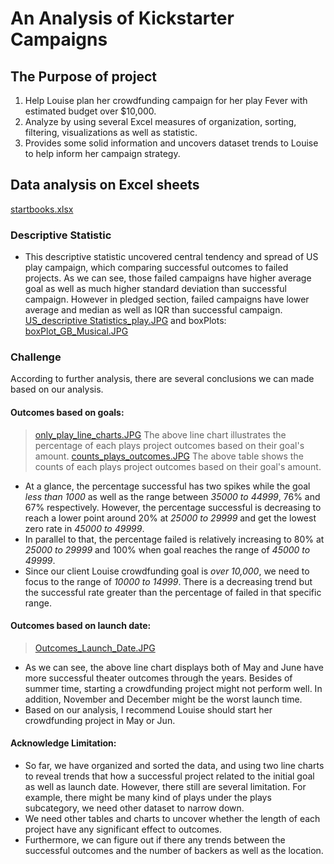 # An Analysis of Kickstarter Campaigns
## The Purpose of project
1. Help Louise plan her crowdfunding campaign for her play Fever with estimated budget over $10,000.
2. Analyze by using several Excel measures of organization, sorting, filtering, visualizations as well as statistic.
3. Provides some solid information and uncovers dataset trends to Louise to help inform her campaign strategy.
## Data analysis on Excel sheets
[startbooks.xlsx](/data-1-1-3-StarterBook.xlsx)
### Descriptive Statistic
* This descriptive statistic uncovered central tendency and spread of US play campaign, which comparing successful outcomes to failed projects. As we can see, those failed campaigns have higher average goal as well as much higher standard deviation than successful campaign. However in pledged section, failed campaigns have lower average and median as well as IQR than successful campaign. 
[US_descriptive Statistics_play.JPG](/US_descriptive%20Statistics_play.JPG) and boxPlots:
[boxPlot_GB_Musical.JPG](/boxPlot_GB_Musical.JPG)

### Challenge
According to further analysis, there are several conclusions we can made based on our analysis.
#### Outcomes based on goals:
 >[only_play_line_charts.JPG](/only_play_line_charts.JPG)
 The above line chart illustrates the percentage of each plays project outcomes based on their goal's amount.
 [counts_plays_outcomes.JPG](/counts_plays_outcomes.JPG)
 The above table shows the counts of each plays project outcomes based on their goal's amount.

* At a glance, the percentage successful has two spikes while the goal *less than 1000* as well as the range between *35000 to 44999*, 76% and 67% respectively. However, the percentage successful is decreasing to reach a lower point around 20% at *25000 to 29999* and get the lowest zero rate in *45000 to 49999*.
* In parallel to that, the percentage failed is relatively increasing to 80% at *25000 to 29999* and 100% when goal reaches the range of *45000 to 49999*.
* Since our client Louise crowdfunding goal is *over 10,000*, we need to focus to the range of *10000 to 14999*. There is a decreasing trend but the successful rate greater than the percentage of failed in that specific range.

#### Outcomes based on launch date:
>[Outcomes_Launch_Date.JPG](/Outcomes_Launch_Date.JPG)
* As we can see, the above line chart displays both of May and June have more successful theater outcomes through the years. Besides of summer time, starting a crowdfunding project might not perform well. In addition, November and December might be the worst launch time.
* Based on our analysis, I recommend Louise should start her crowdfunding project in May or Jun.

#### Acknowledge Limitation:
* So far, we have organized and sorted the data, and using two line charts to reveal trends that how a successful project related to the initial goal as well as launch date. However, there still are several limitation. For example, there might be many kind of plays under the plays subcategory, we need other dataset to narrow down.
* We need other tables and charts to uncover whether the length of each project have any significant effect to outcomes.
* Furthermore, we can figure out if there any trends between the successful outcomes and the number of backers as well as the location.
